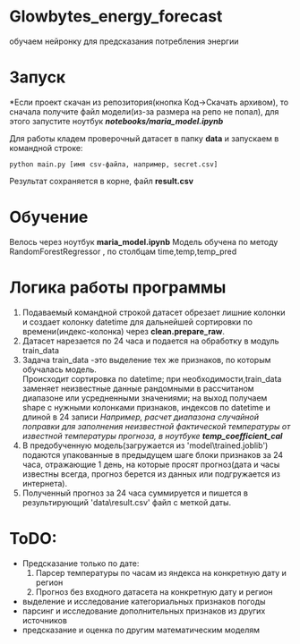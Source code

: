 # Glowbytes_energy_forecast
обучаем нейронку для предсказания потребления энергии

# Запуск
*Если проект скачан из репозитория(кнопка Код->Скачать архивом), то сначала получите файл модели(из-за размера на репо не попал),
для этого запустите ноутбук ***notebooks/maria_model.ipynb*** 

Для работы кладем проверочный датасет в папку **data** и запускаем в командной строке:

    python main.py [имя csv-файла, например, secret.csv]
Результат сохраняется в корне, файл **result.csv**  

# Обучение
Велось через ноутбук **maria_model.ipynb**
Модель обучена по методу RandomForestRegressor ,
по столбцам time,temp,temp_pred 


# Логика работы программы
1) Подаваемый командной строкой датасет обрезает лишние колонки и создает колонку datetime для дальнейшей сортировки по времени(индекс-колонка) через **clean.prepare_raw**. 
2) Датасет нарезается по 24 часа и подается на обработку в модуль train_data
3) Задача train_data -это выделение тех же признаков, по которым обучалась модель.  
Происходит сортировка по datetime;
при необходимости,train_data заменяет неизвестные данные  рандомными в рассчитаном диапазоне или усредненными значениями;
на выход получаем shape c нужными колонками признаков, индексов по datetime и длиной в 24 записи
*Например, расчет диапазона случайной поправки для заполнения неизвестной фактической температуры от известной температуры прогноза, в ноутбуке **temp_coefficient_cal***
5) В предобученную модель(загружается из 'model\trained.joblib') подаются упакованные в предыдущем шаге блоки признаков за 24 часа, отражающие 1 день, на которые просят прогноз(дата и часы известны всегда, прогноз берется из данных или подгружается из интернета).
6) Полученный прогноз за 24 часа суммируется и пишется в результирующий 'data\result.csv' файл с меткой даты.

# ToDO:
- Предсказание только по дате:
  1) Парсер температуры по часам из яндекса на конкретную дату и регион
  2) Прогноз без входного датасета на конкретную дату и регион
- выделение и исследование категориальных признаков погоды
- парсинг и исследование дополнительных признаков из других источников
- предсказание и оценка по другим математическим моделям 




